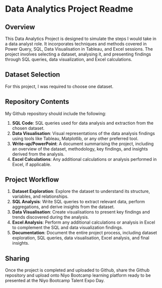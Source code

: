 # Data Analytics Project Readme

## Overview

This Data Analytics Project is designed to simulate the steps I would take in a data analyst role. It incorporates techniques and methods covered in Power Query, SQL, Data Visualisation in Tableau, and Excel sessions. The project involves selecting a dataset, analysing it, and presenting findings through SQL queries, data visualization, and Excel calculations.

## Dataset Selection

For this project, I was required to choose one dataset.

## Repository Contents

My Github repository should include the following:

1. **SQL Code**: SQL queries used for data analysis and extraction from the chosen dataset.
2. **Data Visualisation**: Visual representations of the data analysis findings using tools like Tableau, Matplotlib, or any other preferred tool.
3. **Write-up/PowerPoint**: A document summarising the project, including an overview of the dataset, methodology, key findings, and insights derived from the analysis.
4. **Excel Calculations**: Any additional calculations or analysis performed in Excel, if applicable.

## Project Workflow

1. **Dataset Exploration**: Explore the dataset to understand its structure, variables, and relationships.
2. **SQL Analysis**: Write SQL queries to extract relevant data, perform aggregations, and derive insights from the dataset.
3. **Data Visualisation**: Create visualisations to present key findings and trends discovered during the analysis.
4. **Excel Analysis**: Perform any additional calculations or analysis in Excel to complement the SQL and data visualization findings.
5. **Documentation**: Document the entire project process, including dataset exploration, SQL queries, data visualisation, Excel analysis, and final insights.

## Sharing

Once the project is completed and uploaded to Github, share the Github repository and upload onto Niyo Bootcamp learning platform ready to be presented at the Niyo Bootcamp Talent Expo Day.
